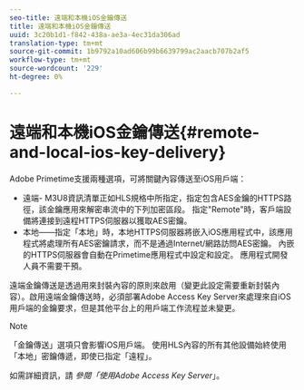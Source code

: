 ```yaml
---
seo-title: 遠端和本機iOS金鑰傳送
title: 遠端和本機iOS金鑰傳送
uuid: 3c20b1d1-f842-438a-ae3a-4ec31da306ad
translation-type: tm+mt
source-git-commit: 1b9792a10ad606b99b6639799ac2aacb707b2af5
workflow-type: tm+mt
source-wordcount: '229'
ht-degree: 0%

---
```



# 遠端和本機iOS金鑰傳送{#remote-and-local-ios-key-delivery}

Adobe Primetime支援兩種選項，可將關鍵內容傳送至iOS用戶端：

* 遠端- M3U8資訊清單正如HLS規格中所指定，指定包含AES金鑰的HTTPS路徑，該金鑰應用來解密串流中的下列加密區段。 指定&quot;Remote&quot;時，客戶端設備將連接到遠程HTTPS伺服器以獲取AES密鑰。
* 本地——指定「本地」時，本地HTTPS伺服器將嵌入iOS應用程式中，該應用程式將處理所有AES密鑰請求，而不是通過Internet/網路訪問AES密鑰。 內嵌的HTTPS伺服器會自動在Primetime應用程式中設定和設定。 應用程式開發人員不需要干預。

遠端金鑰傳送是透過用來封裝內容的原則來啟用（變更此設定需要重新封裝內容）。啟用遠端金鑰傳送時，必須部署Adobe Access Key Server來處理來自iOS用戶端的金鑰要求，但是其他平台上的用戶端工作流程並未變更。

>[!NOTE]
>
>「金鑰傳送」選項只會影響iOS用戶端。 使用HLS內容的所有其他設備始終使用「本地」密鑰傳遞，即使已指定「遠程」。

如需詳細資訊，請 *參閱「使用Adobe Access Key Server*」。
